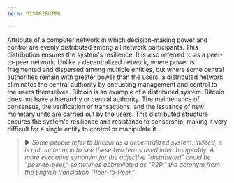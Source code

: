 ```yaml
---
term: DISTRIBUTED

---
```

Attribute of a computer network in which decision-making power and control are evenly distributed among all network participants. This distribution ensures the system's resilience. It is also referred to as a peer-to-peer network. Unlike a decentralized network, where power is fragmented and dispersed among multiple entities, but where some central authorities remain with greater power than the users, a distributed network eliminates the central authority by entrusting management and control to the users themselves. Bitcoin is an example of a distributed system. Bitcoin does not have a hierarchy or central authority. The maintenance of consensus, the verification of transactions, and the issuance of new monetary units are carried out by the users. This distributed structure ensures the system's resilience and resistance to censorship, making it very difficult for a single entity to control or manipulate it.

> ► *Some people refer to Bitcoin as a decentralized system. Indeed, it is not uncommon to see these two terms used interchangeably. A more evocative synonym for the adjective "distributed" could be "peer-to-peer," sometimes abbreviated as "P2P," the acronym from the English translation "Peer-to-Peer."*
